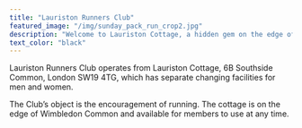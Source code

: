 ```yaml
---
title: "Lauriston Runners Club"
featured_image: "/img/sunday_pack_run_crop2.jpg"
description: "Welcome to Lauriston Cottage, a hidden gem on the edge of Wimbledon Common"
text_color: "black"
---
```


Lauriston Runners Club operates from Lauriston Cottage, 6B Southside Common, London SW19 4TG, which has separate changing facilities for men and women.

The Club’s object is the encouragement of running. The cottage is on the edge of Wimbledon Common and available for members to use at any time.

